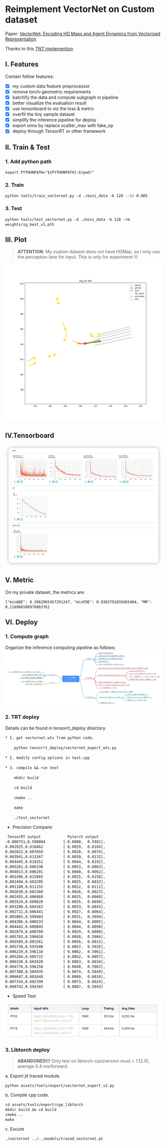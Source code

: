 <!--
 * @Author: zhanghao
 * @LastEditTime: 2023-04-14 14:01:29
 * @FilePath: /my_vectornet_github/assets/README.md
 * @LastEditors: zhanghao
 * @Description:
-->

# Reimplement VectorNet on Custom dataset

Paper: [VectorNet: Encoding HD Maps and Agent Dynamics from Vectorized Representation](https://arxiv.org/abs/2005.04259)

Thanks to this [TNT implemention](https://github.com/Henry1iu/TNT-Trajectory-Prediction)

## I. Features

Contain follow features:

- [x] my custom data feature preprocessor
- [x] remove torch-geometric requirements
- [x] batchify the data and compute subgraph in pipeline
- [x] better visualize the evaluation result
- [x] use tensorboard to viz the loss & metric
- [x] overfit the tiny sample dataset
- [x] simplify the inference pipeline for deploy
- [x] export onnx by replace scatter_max with fake_op
- [x] deploy through TensorRT or other framework

## II. Train & Test

### 1. Add python path

```
export PYTHONPATH="${PYTHONPATH}:$(pwd)"
```

### 2. Train

```
python tools/train_vectornet.py -d ./mini_data -b 128 --lr 0.005
```

### 3. Test

```
python tools/test_vectornet.py -d ./mini_data -b 128 -rm weights/sg_best_v1.pth
```

## III. Plot

> **ATTENTION**: My custom dataset does not have HDMap, so I only use the perception lane for input. This is only for experiment !!!

![](docs/viz.png)

## IV.Tensorboard

![](docs/vectornet_metric.png)

## V. Metric

On my private dataset, the metrics are:

```
{"minADE": 0.3962065457291247, "minFDE": 0.9303791035665404, "MR": 0.11696658097686376}
```

## VI. Deploy

### 1. Compute graph

Organize the inference computing pipeline as follows:
![](docs/VectorNet计算图.png)

### 2. TRT deploy

Details can be found in tensorrt_deploy directory.

```
* 1. get vectornet.wts from python code.

    python tensorrt_deploy/vectornet_export_wts.py

* 2. modify config options in test.cpp

* 3. compile && run test

    mkdir build

    cd build

    cmake ..

    make

    ./test_vectornet
```

- Precision Compare:

```
 TensorRT output            Pytorch output
-0.000751,0.598084        [-0.0008,  0.5981],
0.002925,0.618462         [ 0.0029,  0.6184],
0.002822,0.607659         [ 0.0028,  0.6076],
0.003941,0.613367         [ 0.0039,  0.6133],
0.004445,0.619251         [ 0.0044,  0.6192],
0.005261,0.606338         [ 0.0053,  0.6063],
0.004013,0.606201         [ 0.0040,  0.6062],
0.001496,0.615865         [ 0.0015,  0.6158],
0.002494,0.603205         [ 0.0025,  0.6032],
0.001168,0.611155         [ 0.0012,  0.6111],
0.002630,0.602360         [ 0.0026,  0.6023],
0.002455,0.606869         [ 0.0025,  0.6068],
0.003524,0.609820         [ 0.0035,  0.6098],
0.003280,0.604363         [ 0.0033,  0.6043],
0.002711,0.606441         [ 0.0027,  0.6064],
0.003065,0.599403         [ 0.0031,  0.5994],
0.004386,0.600533         [ 0.0044,  0.6005],
0.004443,0.609845         [ 0.0044,  0.6098],
0.002879,0.600789         [ 0.0029,  0.6008],
0.005783,0.596618         [ 0.0058,  0.5966],
0.005589,0.601561         [ 0.0056,  0.6015],
0.005739,0.593500         [ 0.0057,  0.5935],
0.006239,0.596110         [ 0.0062,  0.5961],
0.005204,0.605715         [ 0.0052,  0.6057],
0.006330,0.603428         [ 0.0063,  0.6034],
0.004776,0.596250         [ 0.0048,  0.5962],
0.007388,0.584935         [ 0.0074,  0.5849],
0.006047,0.601648         [ 0.0060,  0.6016],
0.007334,0.602399         [ 0.0073,  0.6024],
0.008742,0.594365         [ 0.0087,  0.5943]

```

- Speed Test

![](docs/time.jpg)

### 3. Libtorch deploy

> **ABANDONED!!!**
> Only test on libtorch-cpu(version must > 1.12.0), average 0.4 ms/forward.

a. Export jit traced module.

```
python assets/tools/export/vectornet_export_v2.py
```

b. Compile cpp code.

```
cd assets/tools/export/cpp_libtorch
mkdir build && cd build
cmake ..
make
```

c. Excute

```
./vectornet ../../models/traced_vectornet.pt
```
